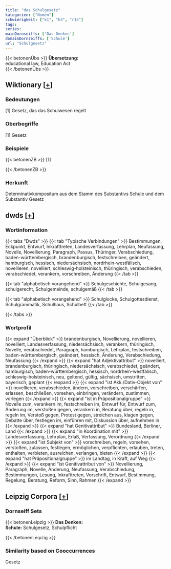 ```yaml
---
title: "das Schulgesetz"
kategorien: ["Nomen"]
schwierigkeit: ["k1", "h3", "r15"]
tags:
series:
mainDornseiffs: ['Das Denken']
domainDornseiffs: ['Schule']
url: "Schulgesetz"
---
```


{{< betonenÜbs >}}
**Übersetzung:**  
educational law, Education Act  
{{< /betonenÜbs >}}

## Wiktionary [[+](https://de.wiktionary.org/wiki/Schulgesetz)]

### Bedeutungen
[1] Gesetz, das das Schulwesen regelt  

### Oberbegriffe
[1] Gesetz  

### Beispiele
{{< betonenZB >}}
[1]  

{{< /betonenZB >}}
### Herkunft
Determinativkompositum aus dem Stamm des Substantivs Schule und dem Substantiv Gesetz  



## dwds [[+](https://www.dwds.de/wb/Schulgesetz)]

### Wortinformation
{{< tabs "Dwds" >}}
{{< tab "Typische Verbindungen" >}}
Bestimmungen, Eckpunkt, Entwurf, Inkrafttreten, Landesverfassung, Lehrplan, Neufassung, Novelle, Novellierung, Paragraph, Passus, Thüringer, Verabschiedung, baden-württembergisch, brandenburgisch, festschreiben, geändert, hamburgisch, hessisch, niedersächsisch, nordrhein-westfälisch, novellieren, novelliert, schleswig-holsteinisch, thüringisch, verabschieden, verabschiedet, verankern, vorschreiben, Änderung
{{< /tab >}}

{{< tab "alphabetisch vorangehend" >}}
Schulgeschichte, Schulgesang, schulgerecht, Schulgemeinde, schulgemäß
{{< /tab >}}

{{< tab "alphabetisch vorangehend" >}}
Schulglocke, Schulgottesdienst, Schulgrammatik, Schulhaus, Schulheft
{{< /tab >}}

{{< /tabs >}}

### Wortprofil
{{< expand "Überblick" >}} brandenburgisch, Novellierung, novellieren, novelliert, Landesverfassung, niedersächsisch, verankern, thüringisch, Novelle, verabschiedet, Paragraph, hamburgisch, Lehrplan, festschreiben, baden-württembergisch, geändert, hessisch, Änderung, Verabschiedung, Neufassung {{< /expand >}}
{{< expand "hat Adjektivattribut" >}} novelliert, brandenburgisch, thüringisch, niedersächsisch, verabschiedet, geändert, hamburgisch, baden-württembergisch, hessisch, nordrhein-westfälisch, schleswig-holsteinisch, neu, geltend, gültig, sächsisch, umstritten, bayerisch, geplant {{< /expand >}}
{{< expand "ist Akk./Dativ-Objekt von" >}} novellieren, verabschieden, ändern, vorschreiben, verschärfen, erlassen, beschließen, vorsehen, einbringen, verändern, zustimmen, vorlegen {{< /expand >}}
{{< expand "ist in Präpositionalgruppe" >}} Novelle zum, verankern im, festschreiben im, Entwurf für, Entwurf zum, Änderung im, verstoßen gegen, verankern in, Beratung über, regeln in, regeln im, Verstoß gegen, Protest gegen, streichen aus, klagen gegen, Debatte über, festlegen im, einführen mit, Diskussion über, aufnehmen in {{< /expand >}}
{{< expand "hat Genitivattribut" >}} Bundesland, Berliner, Land {{< /expand >}}
{{< expand "in Koordination mit" >}} Landesverfassung, Lehrplan, Erlaß, Verfassung, Verordnung {{< /expand >}}
{{< expand "ist Subjekt von" >}} vorschreiben, regeln, vorsehen, verstoßen, zulassen, festlegen, ermöglichen, verpflichten, erlauben, treten, enthalten, verbieten, ausreichen, verlangen, bieten {{< /expand >}}
{{< expand "hat Präpositionalgruppe" >}} im Landtag, in Kraft, auf Weg {{< /expand >}}
{{< expand "ist Genitivattribut von" >}} Novellierung, Paragraph, Novelle, Änderung, Neufassung, Verabschiedung, Bestimmungen, Lesung, Inkrafttreten, Vorschrift, Entwurf, Bestimmung, Regelung, Beratung, Reform, Sinn, Rahmen {{< /expand >}}

## Leipzig Corpora [[+](https://corpora.uni-leipzig.de/en/res?word=Schulgesetz&corpusId=deu_newscrawl-public_2018)]

### Dornseiff Sets
{{< betonenLeipzig >}}
**Das Denken:**  
**Schule:** Schulgesetz, Schulpflicht  

{{< /betonenLeipzig >}}

### Similarity based on Cooccurrences
Gesetz

